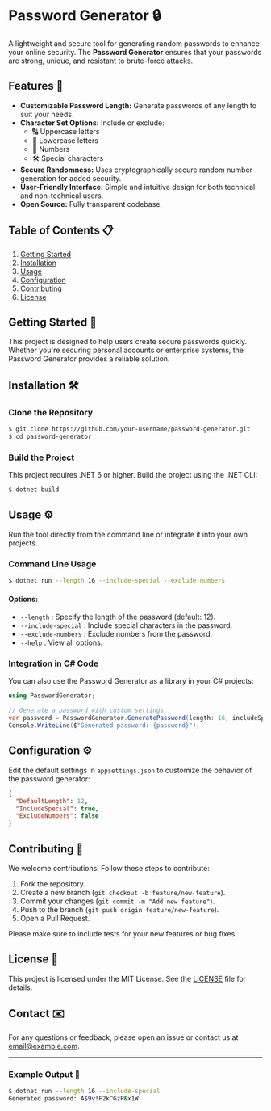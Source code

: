 # Password Generator 🔒

A lightweight and secure tool for generating random passwords to enhance your online security. The **Password Generator** ensures that your passwords are strong, unique, and resistant to brute-force attacks.

## Features 🌟

- **Customizable Password Length:** Generate passwords of any length to suit your needs.
- **Character Set Options:** Include or exclude:
  - 🔠 Uppercase letters
  - 🔡 Lowercase letters
  - 🔢 Numbers
  - 🛠 Special characters
- **Secure Randomness:** Uses cryptographically secure random number generation for added security.
- **User-Friendly Interface:** Simple and intuitive design for both technical and non-technical users.
- **Open Source:** Fully transparent codebase.

## Table of Contents 📋

1. [Getting Started](#getting-started)
2. [Installation](#installation)
3. [Usage](#usage)
4. [Configuration](#configuration)
5. [Contributing](#contributing)
6. [License](#license)

## Getting Started 🚀

This project is designed to help users create secure passwords quickly. Whether you're securing personal accounts or enterprise systems, the Password Generator provides a reliable solution.

## Installation 🛠

### Clone the Repository
```bash
$ git clone https://github.com/your-username/password-generator.git
$ cd password-generator
```

### Build the Project
This project requires .NET 6 or higher. Build the project using the .NET CLI:
```bash
$ dotnet build
```

## Usage ⚙️

Run the tool directly from the command line or integrate it into your own projects.

### Command Line Usage
```bash
$ dotnet run --length 16 --include-special --exclude-numbers
```

#### Options:
- `--length` : Specify the length of the password (default: 12).
- `--include-special` : Include special characters in the password.
- `--exclude-numbers` : Exclude numbers from the password.
- `--help` : View all options.

### Integration in C# Code
You can also use the Password Generator as a library in your C# projects:

```csharp
using PasswordGenerator;

// Generate a password with custom settings
var password = PasswordGenerator.GeneratePassword(length: 16, includeSpecial: true, excludeNumbers: true);
Console.WriteLine($"Generated password: {password}");
```

## Configuration ⚙️

Edit the default settings in `appsettings.json` to customize the behavior of the password generator:
```json
{
  "DefaultLength": 12,
  "IncludeSpecial": true,
  "ExcludeNumbers": false
}
```

## Contributing 🤝

We welcome contributions! Follow these steps to contribute:

1. Fork the repository.
2. Create a new branch (`git checkout -b feature/new-feature`).
3. Commit your changes (`git commit -m "Add new feature"`).
4. Push to the branch (`git push origin feature/new-feature`).
5. Open a Pull Request.

Please make sure to include tests for your new features or bug fixes.

## License 📄

This project is licensed under the MIT License. See the [LICENSE](LICENSE) file for details.

## Contact ✉️

For any questions or feedback, please open an issue or contact us at [email@example.com](mailto:email@example.com).

---

### Example Output 🧪

```bash
$ dotnet run --length 16 --include-special
Generated password: A$9v!F2k^GzP&x1W
```

